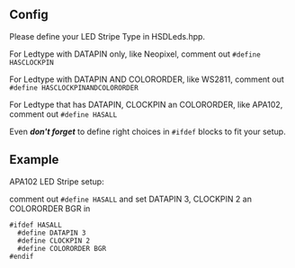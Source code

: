 **Config**
---
Please define your LED Stripe Type in HSDLeds.hpp.

For Ledtype with DATAPIN only, like Neopixel, comment out
`#define HASCLOCKPIN`

For Ledtype with DATAPIN AND COLORORDER, like WS2811, comment out
`#define HASCLOCKPINANDCOLORORDER`

For Ledtype that has DATAPIN, CLOCKPIN an COLORORDER, like APA102, comment out `#define HASALL`

Even ***don't forget*** to define right choices in `#ifdef` blocks to fit
your setup.

**Example**
---
APA102 LED Stripe setup:

comment out `#define HASALL` and
set DATAPIN 3, CLOCKPIN 2 an COLORORDER BGR in
```
#ifdef HASALL
  #define DATAPIN 3
  #define CLOCKPIN 2
  #define COLORORDER BGR
#endif
```